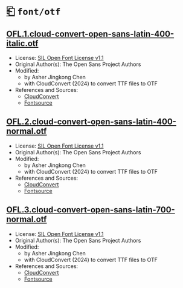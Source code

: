 # [⎗](../../../../README.md) `font/otf`

## [OFL.1.cloud-convert-open-sans-latin-400-italic.otf](../files/OFL.1.cloud-convert-open-sans-latin-400-italic.otf)

- License: [SIL Open Font License v1.1](./LICENSE.1.txt)
- Original Author(s): The Open Sans Project Authors
- Modified:
  - by Asher Jingkong Chen
  - with CloudConvert (2024) to convert TTF files to OTF
- References and Sources:
  - [CloudConvert](https://cloudconvert.com/ttf-to-otf)
  - [Fontsource](https://api.fontsource.org/v1/download/open-sans)

## [OFL.2.cloud-convert-open-sans-latin-400-normal.otf](../files/OFL.2.cloud-convert-open-sans-latin-400-normal.otf)

- License: [SIL Open Font License v1.1](./LICENSE.1.txt)
- Original Author(s): The Open Sans Project Authors
- Modified:
  - by Asher Jingkong Chen
  - with CloudConvert (2024) to convert TTF files to OTF
- References and Sources:
  - [CloudConvert](https://cloudconvert.com/ttf-to-otf)
  - [Fontsource](https://api.fontsource.org/v1/download/open-sans)

## [OFL.3.cloud-convert-open-sans-latin-700-normal.otf](../files/OFL.3.cloud-convert-open-sans-latin-700-normal.otf)

- License: [SIL Open Font License v1.1](./LICENSE.1.txt)
- Original Author(s): The Open Sans Project Authors
- Modified:
  - by Asher Jingkong Chen
  - with CloudConvert (2024) to convert TTF files to OTF
- References and Sources:
  - [CloudConvert](https://cloudconvert.com/ttf-to-otf)
  - [Fontsource](https://api.fontsource.org/v1/download/open-sans)
